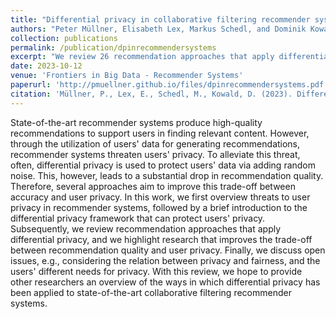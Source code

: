 ```yaml
---
title: "Differential privacy in collaborative filtering recommender systems: a review" 
authors: "Peter Müllner, Elisabeth Lex, Markus Schedl, and Dominik Kowald"
collection: publications
permalink: /publication/dpinrecommendersystems
excerpt: "We review 26 recommendation approaches that apply differential privacy, and we highlight research that improves the trade-off between recommendation quality and user privacy. Also, we classify these approaches based on how they apply DP, i.e., to the user representation, the model updates, or after model training. Finally, we discuss open issues of research on differentially private recommender systems, e.g., considering the relation between privacy and fairness, and the users' different needs for privacy".
date: 2023-10-12
venue: 'Frontiers in Big Data - Recommender Systems'
paperurl: 'http://pmuellner.github.io/files/dpinrecommendersystems.pdf'
citation: 'Müllner, P., Lex, E., Schedl, M., Kowald, D. (2023). Differential privacy in collaborative filtering recommender systems: a review. In <i>Frontiers in Big Data</i> 6 (2023).'
---
```


State-of-the-art recommender systems produce high-quality recommendations to support users in finding relevant content. However, through the utilization of users' data for generating recommendations, recommender systems threaten users' privacy. To alleviate this threat, often, differential privacy is used to protect users' data via adding random noise. This, however, leads to a substantial drop in recommendation quality. Therefore, several approaches aim to improve this trade-off between accuracy and user privacy. In this work, we first overview threats to user privacy in recommender systems, followed by a brief introduction to the differential privacy framework that can protect users' privacy. Subsequently, we review recommendation approaches that apply differential privacy, and we highlight research that improves the trade-off between recommendation quality and user privacy. Finally, we discuss open issues, e.g., considering the relation between privacy and fairness, and the users' different needs for privacy. With this review, we hope to provide other researchers an overview of the ways in which differential privacy has been applied to state-of-the-art collaborative filtering recommender systems.